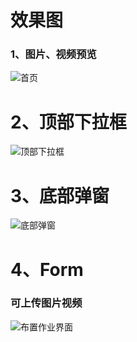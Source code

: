 
# 效果图 
### 1、图片、视频预览
![首页](https://upload-images.jianshu.io/upload_images/1009301-aeb4eab2ee8e0661.png?imageMogr2/auto-orient/strip%7CimageView2/2/w/1240)

# 2、顶部下拉框
![顶部下拉框](https://upload-images.jianshu.io/upload_images/1009301-f9c3cfe479f52bac.png?imageMogr2/auto-orient/strip%7CimageView2/2/w/1240)

# 3、底部弹窗
![底部弹窗](https://upload-images.jianshu.io/upload_images/1009301-18f84786f25ff9c5.png?imageMogr2/auto-orient/strip%7CimageView2/2/w/1240)
# 4、Form
### 可上传图片视频
![布置作业界面](https://upload-images.jianshu.io/upload_images/1009301-3606cf4447cbe34c.png?imageMogr2/auto-orient/strip%7CimageView2/2/w/1240)

